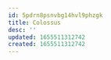 ```yaml
---
id: 5pdrn8psnvbg14hvl9phzgk
title: Colossus
desc: ''
updated: 1655511312742
created: 1655511312742
---
```


